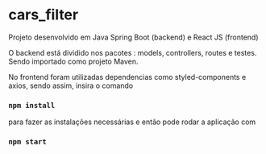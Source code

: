 # cars_filter

Projeto desenvolvido em Java Spring Boot (backend) e React JS (frontend)

O backend está dividido nos pacotes :
    models,
    controllers,
    routes e 
    testes.
 Sendo importado como projeto Maven. 

No frontend foram utilizadas dependencias como styled-components e axios, sendo assim, insira o comando 
  ### `npm install` 
  para fazer as instalações necessárias e então pode rodar a aplicação com 
  ### `npm start`
